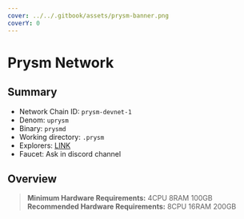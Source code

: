 ```yaml
---
cover: ../../.gitbook/assets/prysm-banner.png
coverY: 0
---
```


# Prysm Network

## Summary

* Network Chain ID: `prysm-devnet-1`
* Denom: `uprysm`
* Binary: `prysmd`
* Working directory: `.prysm`
* Explorers: [LINK](https://testnet.itrocket.net/prysm)
* Faucet: Ask in discord channel

## Overview

> **Minimum Hardware Requirements:** 4CPU 8RAM 100GB \
> **Recommended Hardware Requirements:** 8CPU 16RAM 200GB
